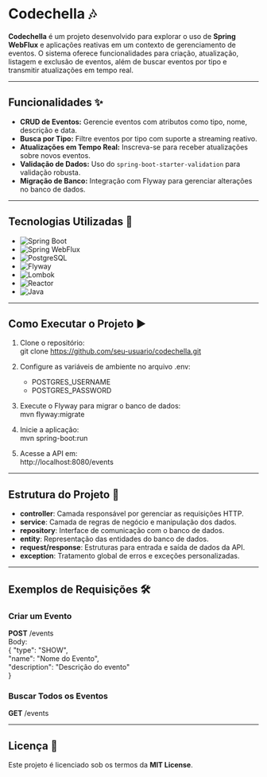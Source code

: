 # Codechella 🎶

**Codechella** é um projeto desenvolvido para explorar o uso de **Spring WebFlux** e aplicações reativas em um contexto de gerenciamento de eventos. O sistema oferece funcionalidades para criação, atualização, listagem e exclusão de eventos, além de buscar eventos por tipo e transmitir atualizações em tempo real.

---

## Funcionalidades ✨

- **CRUD de Eventos:** Gerencie eventos com atributos como tipo, nome, descrição e data.
- **Busca por Tipo:** Filtre eventos por tipo com suporte a streaming reativo.
- **Atualizações em Tempo Real:** Inscreva-se para receber atualizações sobre novos eventos.
- **Validação de Dados:** Uso do `spring-boot-starter-validation` para validação robusta.
- **Migração de Banco:** Integração com Flyway para gerenciar alterações no banco de dados.

---

## Tecnologias Utilizadas 🚀

- ![Spring Boot](https://img.shields.io/badge/Spring%20Boot-6DB33F?style=for-the-badge&logo=spring-boot&logoColor=white)
- ![Spring WebFlux](https://img.shields.io/badge/Spring%20WebFlux-6DB33F?style=for-the-badge&logo=spring&logoColor=white)
- ![PostgreSQL](https://img.shields.io/badge/PostgreSQL-316192?style=for-the-badge&logo=postgresql&logoColor=white)
- ![Flyway](https://img.shields.io/badge/Flyway-CC0200?style=for-the-badge&logo=flyway&logoColor=white)
- ![Lombok](https://img.shields.io/badge/Lombok-3F4C75?style=for-the-badge&logo=lombok&logoColor=white)
- ![Reactor](https://img.shields.io/badge/Project%20Reactor-008ECD?style=for-the-badge&logo=reactivex&logoColor=white)
- ![Java](https://img.shields.io/badge/Java-ED8B00?style=for-the-badge&logo=java&logoColor=white)

---

## Como Executar o Projeto ▶️

1. Clone o repositório:  
   git clone https://github.com/seu-usuario/codechella.git

2. Configure as variáveis de ambiente no arquivo .env:
    - POSTGRES_USERNAME
    - POSTGRES_PASSWORD

3. Execute o Flyway para migrar o banco de dados:  
   mvn flyway:migrate

4. Inicie a aplicação:  
   mvn spring-boot:run

5. Acesse a API em:  
   http://localhost:8080/events

---

## Estrutura do Projeto 📂

- **controller**: Camada responsável por gerenciar as requisições HTTP.
- **service**: Camada de regras de negócio e manipulação dos dados.
- **repository**: Interface de comunicação com o banco de dados.
- **entity**: Representação das entidades do banco de dados.
- **request/response**: Estruturas para entrada e saída de dados da API.
- **exception**: Tratamento global de erros e exceções personalizadas.

---

## Exemplos de Requisições 🛠️

### Criar um Evento
**POST** /events  
Body:  
{
"type": "SHOW",  
"name": "Nome do Evento",  
"description": "Descrição do evento"  
}

### Buscar Todos os Eventos
**GET** /events

---

## Licença 📜

Este projeto é licenciado sob os termos da **MIT License**.

